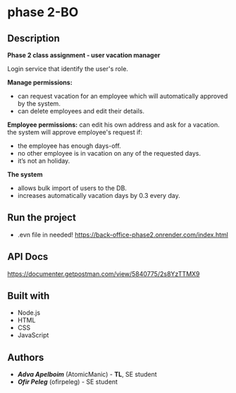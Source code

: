 # phase 2-BO

## Description
**Phase 2 class assignment - user vacation manager**

Login service that identify the user's role.

**Manage permissions:** 
  - can request vacation for an employee which will automatically approved by the system.
  - can delete employees and edit their details.
   
**Employee permissions:** can edit his own address and ask for a vacation.
  the system will approve employee's request if:
  - the employee has enough days-off.
  - no other employee is in vacation on any of the requested days.
  - it’s not an holiday.
  
 **The system**
  - allows bulk import of users to the DB.
  - increases automatically vacation days by 0.3 every day.
   
 ## Run the project
 
* .evn file in needed!
https://back-office-phase2.onrender.com/index.html

## API Docs

https://documenter.getpostman.com/view/5840775/2s8YzTTMX9

## Built with
- Node.js
- HTML
- CSS
- JavaScript

## Authors

- ***Adva Apelboim*** (AtomicManic) - **TL**, SE student
- ***Ofir Peleg*** (ofirpeleg) - SE student
